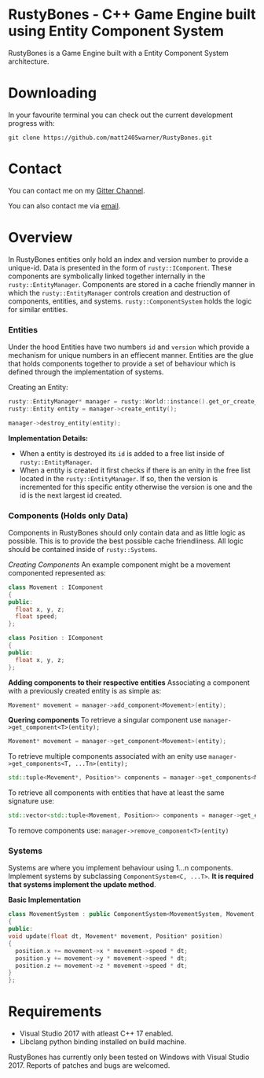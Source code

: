 # RustyBones - C++ Game Engine built using Entity Component System
RustyBones is a Game Engine built with a Entity Component System architecture. 

# Downloading
In your favourite terminal you can check out the current development progress with:
```
git clone https://github.com/matt2405warner/RustyBones.git
```

# Contact
You can contact me on my [Gitter Channel](https://gitter.im/Matt-s-Projects/Lobby).

You can also contact me via [email](mailto:mattwarner@rogers.com).

# Overview
In RustyBones entities only hold an index and version number to provide a unique-id. Data is presented in the form of `rusty::IComponent`. These components are symbolically linked together internally in the `rusty::EntityManager`. Components are stored in a cache friendly manner in which the `rusty::EntityManager` controls creation and destruction of components, entities, and systems. `rusty::ComponentSystem` holds the logic for similar entities.

### Entities
Under the hood Entities have two numbers `id` and `version` which provide a mechanism for unique numbers in an effiecent manner. Entities are the glue that holds components together to provide a set of behaviour which is defined through the implementation of systems.

Creating an Entity:
```cpp
rusty::EntityManager* manager = rusty::World::instance().get_or_create_instance<rusty::EntityManager>();
rusty::Entity entity = manager->create_entity();
```

```cpp
manager->destroy_entity(entity);
```

**Implementation Details:**
* When a entity is destroyed its `id` is added to a free list inside of `rusty::EntityManager`.
* When a entity is created it first checks if there is an enity in the free list located in the `rusty::EntityManager`. If so, then the version is incremented for this specific entity otherwise the version is one and the id is the next largest id created.

### Components (Holds only Data)
Components in RustyBones should only contain data and as little logic as possible. This is to provide the best possible cache friendliness. All logic should be contained inside of `rusty::Systems`.

*Creating Components*
An example component might be a movement componented represented as:
```cpp
class Movement : IComponent
{
public:
  float x, y, z;
  float speed;
};

class Position : IComponent
{
public:
  float x, y, z;
};
```

**Adding components to their respective entities**
Associating a component with a previously created entity is as simple as:
```cpp
Movement* movement = manager->add_component<Movement>(entity);
```

**Quering components**
To retrieve a singular component use `manager->get_component<T>(entity);`
```cpp
Movement* movement = manager->get_component<Movement>(entity);
```

To retrieve multiple components associated with an enity use `manager->get_components<T, ...Tn>(entity);`
```cpp
std::tuple<Movement*, Position*> components = manager->get_components<Movement, Position>(entity);
```

To retrieve all components with entities that have at least the same signature use:
```cpp
std::vector<std::tuple<Movement, Position>> components = manager->get_entities_with_components<Movement, Position>();
```

To remove components use: `manager->remove_component<T>(entity)`

### Systems
Systems are where you implement behaviour using 1...n components. Implement systems by subclassing `ComponentSystem<C, ...T>`.
**It is required that systems implement the update method**.

**Basic Implementation**
```cpp
class MovementSystem : public ComponentSystem<MovementSystem, Movement, Position>
{
public:
void update(float dt, Movement* movement, Position* position)
{
  position.x += movement->x * movement->speed * dt;
  position.y += movement->y * movement->speed * dt;
  position.z += movement->z * movement->speed * dt;
}
};
```

# Requirements
* Visual Studio 2017 with atleast C++ 17 enabled.
* Libclang python binding installed on build machine.

RustyBones has currently only been tested on Windows with Visual Studio 2017. Reports of patches and bugs are welcomed.
